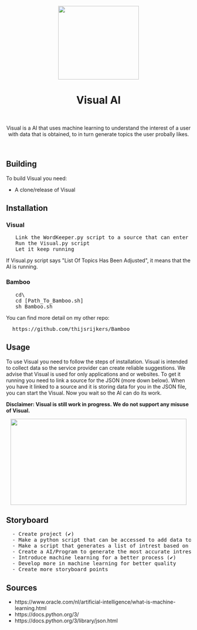  <p align="center"><img src="https://media2.giphy.com/media/IJN8K3ogDXbh657ZBV/giphy.gif" width="220" height="200"> </p>
<h1 align="center"> Visual AI </h1>
<br>
<p align="center">Visual is a AI that uses machine learning to understand the interest of a user with data that is obtained, to in turn generate topics the user probally likes.</p>
<br>

## Building
To build Visual you need:
- A clone/release of Visual

<h2> Installation</h2>
  <h3> Visual</h3>
  <pre>
   Link the WordKeeper.py script to a source that can enter data for it (or another source that can put data inside data.json) 
   Run the Visual.py script
   Let it keep running</pre>
  <p> If Visual.py script says "List Of Topics Has Been Adjusted", it means that the AI is running.</p>
  
 <h3> Bamboo</h3>
 
 <pre>
   cd\
   cd [Path_To_Bamboo.sh]
   sh Bamboo.sh</pre>

   You can find more detail on my other repo:
  <pre>
  https://github.com/thijsrijkers/Bamboo</pre>
  
<h2> Usage</h2>

<p>To use Visual you need to follow the steps of installation. Visual is intended to collect data so the service provider can create reliable suggestions. We advise that Visual is used for only applications and or websites. To get it running you need to link a source for the JSON (more down below). When you have it linked to a source and it is storing data for you in the JSON file, you can start the Visual. Now you wait so the AI can do its work.</p>

<p><b> Disclaimer: Visual is still work in progress. We do not support any misuse of Visual.</b></p>
<p align="center"><img src="https://media4.giphy.com/media/ondcObRzXHxIANFAJ0/giphy.gif" width="480" height="234"> </p>

<h2> Storyboard</h2>
  <pre>
  - Create project (✔)
  - Make a python script that can be accessed to add data to some kind of storage (✔)
  - Make a script that generates a list of intrest based on the most used words/terms. (✔)
  - Create a AI/Program to generate the most accurate intrest list all the time (✔)
  - Introduce machine learning for a better process (✔)
  - Develop more in machine learning for better quality
  - Create more storyboard points</pre>
  
  
<h2> Sources</h2>
<ul>
  <li>https://www.oracle.com/nl/artificial-intelligence/what-is-machine-learning.html</li>
  <li>https://docs.python.org/3/</li>
  <li>https://docs.python.org/3/library/json.html</li>
</ul>



